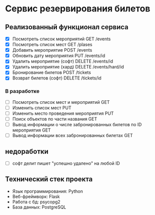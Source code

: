 # Сервис резервирования билетов

## Реализованный функционал сервиса

- [x] Посмотреть список мероприятий GET /events
- [x] Посмотреть список мест GET /plases
- [x] Добавить мероприятие POST /events
- [x] Обновить дату мероприятия PUT /events/id
- [x] Удалить мероприятие (софт) DELETE /events/id
- [x] Удалить мероприятие (хард) DELETE /events/hard/id
- [x] Бронирование билетов POST /tickets
- [x] Возврат билетов (софт) DELETE /tickets/id

### В разработке

- [ ] Посмотреть список мест и мероприятий GET
- [ ] Изменить список мест PUT
- [ ] Изменить место проведения мероприятия PUT
- [ ] Поиск объектов по части названия GET
- [ ] Вывод информации о числе забронированных билетов по ID мероприятия GET
- [ ] Вывод информации всех забронированных билетах GET

## недоработки
- [ ] софт делит пишет "успешно удалено" на любой ID

## Технический стек проекта

- Язык программирования: Python
- Веб-фреймворк: Flask
- Работа с бд: psycopg2
- База данных: PostgreSQL

